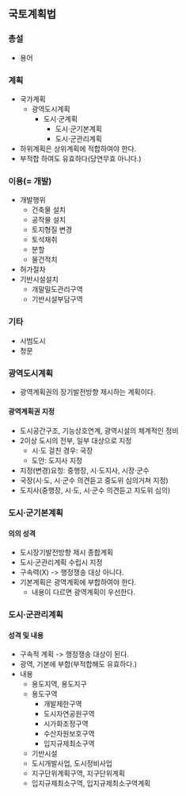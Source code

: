 ## 국토계획법
### 총설
- 용어
### 계획
- 국가계획
    - 광역도시계획
        - 도시·군계획
            - 도시·군기본계획
            - 도시·군관리계획
- 하위계획은 상위계획에 적합하여야 한다.
- 부적합 하여도 유효하다(당연무효 아니다.)
### 이용(= 개발)
- 개발행위
    - 건축물 설치
    - 공작물 설치
    - 토지형질 변경
    - 토석채취
    - 분할
    - 물건적치
- 허가절차
- 기반시설설치
    - 개말밀도관리구역
    - 기반시설부담구역
### 기타
- 시범도시
- 청문

### 광역도시계획
- 광역계획권의 장기발전방향 제시하는 계획이다.
#### 광역계획권 지정
- 도시공간구조, 기능상호연계, 광역시설의 체계적인 정비
- 2이상 도시의 전부, 일부 대상으로 지정
    - 시·도 걸친 경우: 국장
    - 도안: 도지사 지정
- 지정(변경)요청: 중행장, 시·도지사, 시장·군수
- 국장(시·도, 시·군수 의견듣고 중도위 심의거쳐 지정)
- 도지사(중행장, 시·도, 시·군수 의견듣고 지도위 심의)

### 도시·군기본계획
#### 의의 성격
- 도시장기발전방향 제시 종합계획
- 도시·군관리계획 수립시 지정
- 구속력(X) -> 행정쟁송 대상 아니다.
- 기본계획은 광역계획에 부합하여야 한다.
    - 내용이 다르면 광역계획이 우선한다.
### 도시·군관리계획
#### 성격 및 내용
- 구속적 계획 -> 행정쟁송 대상이 된다.
- 광역, 기본에 부합(부적합해도 유효하다.)
- 내용
    - 용도지역, 용도지구
    - 용도구역
        - 개발제한구역
        - 도시자연공원구역
        - 시가화조정구역
        - 수산자원보호구역
        - 입지규제최소구역	
    - 기반시설
    - 도시개발사업, 도시정비사업
    - 지구단위계획구역, 지구단위계획
    - 입지규제최소구역, 입지규제최소구역계획